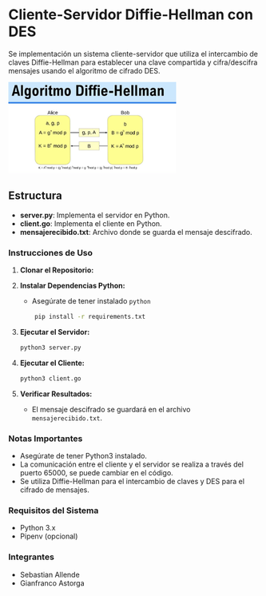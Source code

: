 # Cliente-Servidor Diffie-Hellman con DES

Se implementación un sistema cliente-servidor que utiliza el intercambio de claves Diffie-Hellman para establecer una clave compartida y cifra/descifra mensajes usando el algoritmo de cifrado DES.

![Diffie Hellman](./img/diffieHellman.png)

## Estructura 

- **server.py**: Implementa el servidor en Python.
- **client.go**: Implementa el cliente en Python.
- **mensajerecibido.txt**: Archivo donde se guarda el mensaje descifrado.

### Instrucciones de Uso

1. **Clonar el Repositorio:**

2. **Instalar Dependencias Python:**
    - Asegúrate de tener instalado `python`
    ```bash
        pip install -r requirements.txt
    ```

3. **Ejecutar el Servidor:**
    ```bash
    python3 server.py
    ```

4. **Ejecutar el Cliente:**
    ```bash
    python3 client.go
    ```

5. **Verificar Resultados:**
    - El mensaje descifrado se guardará en el archivo `mensajerecibido.txt`.

### Notas Importantes

- Asegúrate de tener Python3 instalado.
- La comunicación entre el cliente y el servidor se realiza a través del puerto 65000, se puede cambiar en el código.
- Se utiliza Diffie-Hellman para el intercambio de claves y DES para el cifrado de mensajes.

### Requisitos del Sistema

- Python 3.x
- Pipenv (opcional)

### Integrantes

- Sebastian Allende
- Gianfranco Astorga
